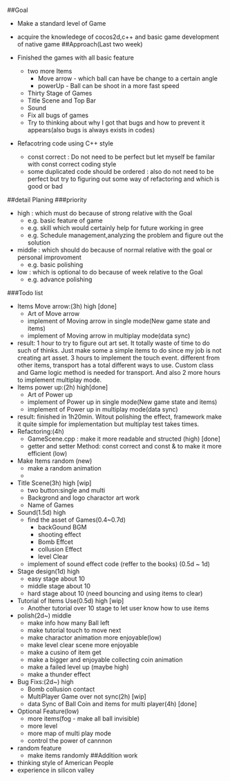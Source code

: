 ##Goal
 - Make a standard level of Game 
 - acquire the knowledege of cocos2d,c++ and basic game development of native game
##Approach(Last two week)
- Finished the games with all basic feature
  - two more Items
    - Move arrow - which ball can have be change to a certain angle
    - powerUp - Ball can be shoot in a more fast speed
  - Thirty Stage of Games
  - Title Scene and Top Bar
  - Sound
  - Fix all bugs of games
   - Try to thinking about why I got that bugs and how to prevent it appears(also bugs is always exists in codes)

- Refacotring code using C++ style
  - const correct : Do not need to be perfect but let myself be familar with const correct coding style
  - some duplicated code should be ordered : also do not need to be perfect but try to figuring out some way of refactoring and which is good or bad

##detail Planing
###priority
  - high : which must do because of strong relative with the Goal
    - e.g. basic feature of game
    - e.g. skill which would certainly help for future working in gree
    - e.g. Schedule management,analyzing the problem and figure out the solution
  - middle : which should do because of normal relative with the goal or personal improvoment
    - e.g. basic polishing 
  - low : which is optional to do because of week relative to the Goal
    - e.g. advance polishing 

###Todo list
  - Items Move arrow:(3h) high [done]
    - Art of Move arrow
    - implement of Moving arrow in single mode(New game state and items)
    - implement of Moving arrow in multiplay mode(data sync)
  - result: 1 hour to try to figure out art set. It totally waste of time to do such of thinks. Just make some a simple items to do since my job is not creating art asset. 3 hours to implement the touch event. different from other items, transport has a total different ways to use. Custom class and Game logic method is needed for transport. And also 2 more hours to implement multiplay mode.
  - Items power up:(2h) high[done]
    - Art of Power up
    - implement of Power up in single mode(New game state and items)
    - implement of Power up in multiplay mode(data sync)
  - result: finished in 1h20min. Witout polishing the effect, framework make it quite simple for implementation but multiplay test takes times.
  - Refactoring:(4h) 
    - GameScene.cpp : make it more readable and structed (high) [done]
    - getter and setter Method: const correct and const & to make it more efficient (low)
  - Make Items random (new) 
    - make a random animation
    - 
  - Title Scene(3h) high [wip]
    - two button:single and multi
    - Backgrond and logo charactor art work
    - Name of Games
  - Sound(1.5d) high
    - find the asset of Games(0.4~0.7d)
      - backGound BGM
      - shooting effect
      - Bomb Effcet
      - collusion Effect
      - level Clear
    - implement of sound effect code (reffer to the books) (0.5d ~ 1d)
  - Stage design(1d) high
    - easy stage about 10
    - middle stage about 10
    - hard stage about 10 (need bouncing and using items to clear)
  - Tutorial of Items Use(0.5d) high [wip]
    - Another tutorial over 10 stage to let user know how to use items
  - polish(2d~) middle
    - make info how many Ball left
    - make tutorial touch to move next
    - make charactor animation more enjoyable(low)
    - make level clear scene more enjoyable
    - make a cusino of item get
    - make a bigger and enjoyable collecting coin animation 
    - make a failed level up (maybe high)
    - make a thunder effect
  - Bug Fixs:(2d~) high
    - Bomb collusion contact
    - MultiPlayer Game over not sync(2h) [wip]
    - data Sync of Ball Coin and items for multi player(4h) [done]
  - Optional Feature(low)
    - more items(fog - make all ball invisible)
    - more level
    - more map of multi play mode
    - control the power of cannnon
  - random feature
    - make items randomly
##Addition work
  - thinking style of American People
  - experience in silicon valley

